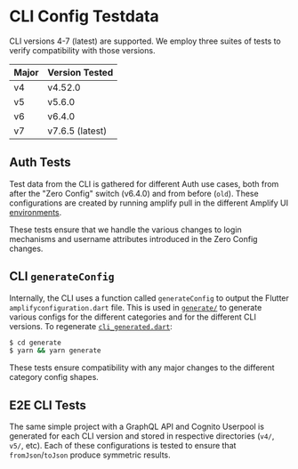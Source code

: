 # CLI Config Testdata

CLI versions 4-7 (latest) are supported. We employ three suites of tests to verify compatibility with those versions.

| Major | Version Tested |
| ----- | -------------- |
| v4 | v4.52.0 |
| v5 | v5.6.0 |
| v6 | v6.4.0 |
| v7 | v7.6.5 (latest) |

## Auth Tests

Test data from the CLI is gathered for different Auth use cases, both from after the "Zero Config" switch (v6.4.0) and from before (`old`). These configurations are created by running amplify pull in the different Amplify UI [environments](https://github.com/aws-amplify/amplify-ui/tree/main/environments).

These tests ensure that we handle the various changes to login mechanisms and username attributes introduced in the Zero Config changes.

## CLI `generateConfig`

Internally, the CLI uses a function called `generateConfig` to output the Flutter `amplifyconfiguration.dart` file. This is used in [`generate/`](generate/) to generate various configs for the different categories and for the different CLI versions. To regenerate [`cli_generated.dart`](cli_generated.dart):

```sh
$ cd generate
$ yarn && yarn generate
```

These tests ensure compatibility with any major changes to the different category config shapes.

## E2E CLI Tests

The same simple project with a GraphQL API and Cognito Userpool is generated for each CLI version and stored in respective directories (`v4/`, `v5/`, etc). Each of these configurations is tested to ensure that `fromJson`/`toJson` produce symmetric results.
